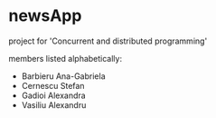 # newsApp
project for 'Concurrent and distributed programming'

members listed alphabetically:
* Barbieru Ana-Gabriela
* Cernescu Stefan
* Gadioi Alexandra
* Vasiliu Alexandru
